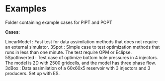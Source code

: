 # Examples
Folder containing example cases for PIPT and POPT

**Cases:**

LinearModel   : Fast test for data assimilation methods that does not require an external simulator.
3Spot         : Simple case to test optimization methods that runs in less than one minute. The test require OPM or Eclipse. 
5SpotInverted : Test case of optimize bottom hole pressures in 4 injectors. The model is 2D with 2500 gridcells, and the model has three phase flow. 
3dBox         : Data assimilation of a 60x60x5 reservoir with 3 injectors and 3 producers. Set up with ES.
